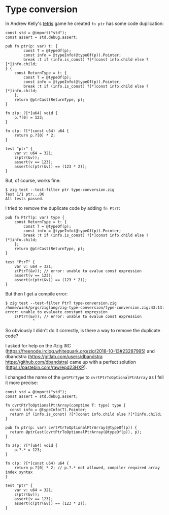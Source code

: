 # Type conversion

In Andrew Kelly's [tetris](https://github.com/andrewrk/tetris) game
he created `fn ptr` has some code duplication:
```
const std = @import("std");
const assert = std.debug.assert;

pub fn ptr(p: var) t: {
        const T = @typeOf(p);
        const info = @typeInfo(@typeOf(p)).Pointer;
        break :t if (info.is_const) ?[*]const info.child else ?[*]info.child;
} {
    const ReturnType = t: {
        const T = @typeOf(p);
        const info = @typeInfo(@typeOf(p)).Pointer;
        break :t if (info.is_const) ?[*]const info.child else ?[*]info.child;
    };
    return @ptrCast(ReturnType, p);
}

fn z(p: ?[*]u64) void {
    p.?[0] = 123;
}

fn c(p: ?[*]const u64) u64 {
    return p.?[0] * 2;
}

test "ptr" {
    var v: u64 = 321;
    z(ptr(&v)); 
    assert(v == 123);
    assert(c(ptr(&v)) == (123 * 2));
}
```
But, of course, works fine:
```
$ zig test --test-filter ptr type-conversion.zig 
Test 1/1 ptr...OK
All tests passed.
```

I tried to remove the duplicate code by adding `fn PtrT`:
```
pub fn PtrT(p: var) type {
    const ReturnType = t: {
        const T = @typeOf(p);
        const info = @typeInfo(@typeOf(p)).Pointer;
        break :t if (info.is_const) ?[*]const info.child else ?[*]info.child;
    };
    return @ptrCast(ReturnType, p);
}

test "PtrT" {
    var v: u64 = 321;
    z(PtrT(&v)); // error: unable to evalue const expression
    assert(v == 123);
    assert(c(ptr(&v)) == (123 * 2));
}
```
But then I get a compile error: 
```
$ zig test --test-filter PtrT type-conversion.zig 
/home/wink/prgs/ziglang/zig-type-conversion/type-conversion.zig:43:13: error: unable to evaluate constant expression
    z(PtrT(&v)); // error: unable to evalue const expression
            ^
```

So obviously I didn't do it correctly, is there a way to remove the duplicate code?


I asked for help on the #zig IRC (https://freenode.irclog.whitequark.org/zig/2018-10-13#23287995) and
dbandstra (https://gitlab.com/users/dbandstra https://github.com/dbandstra) came up with a perfect
solution (https://pastebin.com/raw/epd23HXP).

I changed the name of the `getPtrType` to `cvrtPtrToOptionalPtrArray` as I fell it more precise:
```
const std = @import("std");
const assert = std.debug.assert;

fn cvrtPtrToOptionalPtrArray(comptime T: type) type {
  const info = @typeInfo(T).Pointer;
  return if (info.is_const) ?[*]const info.child else ?[*]info.child;
}

pub fn ptr(p: var) cvrtPtrToOptionalPtrArray(@typeOf(p)) {
  return @ptrCast(cvrtPtrToOptionalPtrArray(@typeOf(p)), p);
}

fn z(p: ?[*]u64) void {
    p.?.* = 123;
}

fn c(p: ?[*]const u64) u64 {
    return p.?[0] * 2; // p.?.* not allowed, compiler required array index syntax
}

test "ptr" {
    var v: u64 = 321;
    z(ptr(&v)); 
    assert(v == 123);
    assert(c(ptr(&v)) == (123 * 2));
}
```
